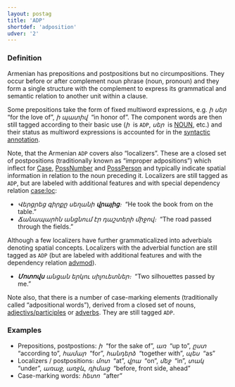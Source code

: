 ```yaml
---
layout: postag
title: 'ADP'
shortdef: 'adposition'
udver: '2'
---
```


### Definition

Armenian has prepositions and postpositions but no circumpositions. They occur before or after complement noun phrase (noun, pronoun) and they form a single structure with the complement to express its grammatical and semantic relation to another unit within a clause.

Some prepositions take the form of fixed multiword expressions, e.g. _ի սեր&nbsp;_ “for the love of”, _ի պատիվ&nbsp;_ “in honor of”. The component words are then still tagged according to their basic use (_ի&nbsp;_ is `ADP`, _սեր&nbsp;_ is [NOUN](), etc.) and their status as multiword expressions is accounted for in the [syntactic annotation](fixed).

Note, that the Armenian `ADP` covers also “localizers”. These are a closed set of postpositions (traditionally known as “improper adpositions”) which inflect for [Case](), [PossNumber]() and [PossPerson]() and typically indicate spatial information in relation to the noun preceding it. Localizers are still tagged as `ADP`, but are labeled with additional features and with special dependency relation [case:loc]():

- _Վերցրեց գիրքը սեղանի <b>վրայից</b>։&nbsp;_ “He took the book from on the table.”
- _Ճանապարհն անցնում էր դաշտերի </b>միջով</b>։&nbsp;_ “The road passed through the fields.”

Although a few localizers have further grammaticalized into adverbials denoting spatial concepts. Localizers with the adverbial function are still tagged as `ADP` (but are labeled with additional features and with the dependency relation [advmod]()).

- _<b>Մոտովս</b> անցան երկու սիլուետներ։&nbsp;_ “Two silhouettes passed by me.”

Note also, that there is a number of case-marking elements (traditionally called “adpositional words”), derived from a closed set of nouns, [adjectivs/participles](VerbForm) or [adverbs](ADV). They are still tagged `ADP`.

### Examples

- Prepositions, postpostions: _ի&nbsp;_ “for the sake of”, _առ&nbsp;_ “up to”, _ըստ&nbsp;_ “according to”, _համար&nbsp;_ “for”, _հանդերձ&nbsp;_ “together with”, _պես&nbsp;_ “as”
- Localizers / postpositions։ _մոտ&nbsp;_ “at”, _վրա&nbsp;_ “on”, _մեջ&nbsp;_ “in”, _տակ&nbsp;_ “under”, _առաջ, առջև, դիմաց&nbsp;_ “before, front side, ahead”
- Case-marking words: _հետո&nbsp;_ “after”
